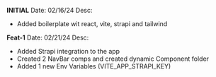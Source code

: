 **INITIAL**
Date: 02/16/24
Desc:
* Added boilerplate wit react, vite, strapi and tailwind

**Feat-1**
Date: 02/21/24
Desc:
* Added Strapi integration to the app
* Created 2 NavBar comps and created dynamic Component folder
* Added 1 new Env Variables (VITE_APP_STRAPI_KEY)